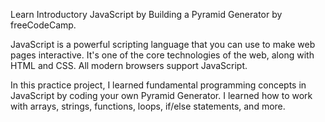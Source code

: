 Learn Introductory JavaScript by Building a Pyramid Generator by freeCodeCamp.

JavaScript is a powerful scripting language that you can use to make web pages interactive. It's one of the core technologies of the web, along with HTML and CSS. All modern browsers support JavaScript.

In this practice project, I learned fundamental programming concepts in JavaScript by coding your own Pyramid Generator. I learned how to work with arrays, strings, functions, loops, if/else statements, and more.
